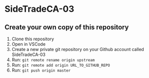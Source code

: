 # SideTradeCA-03

## Create your own copy of this repository

1. Clone this repository
2. Open in VSCode
3. Create a new private git repository on your Github account called SideTradeCA-03
3. Run: `git remote rename origin upstream`
4. Run: `git remote add origin URL_TO_GITHUB_REPO`
5. Run: `git push origin master`

